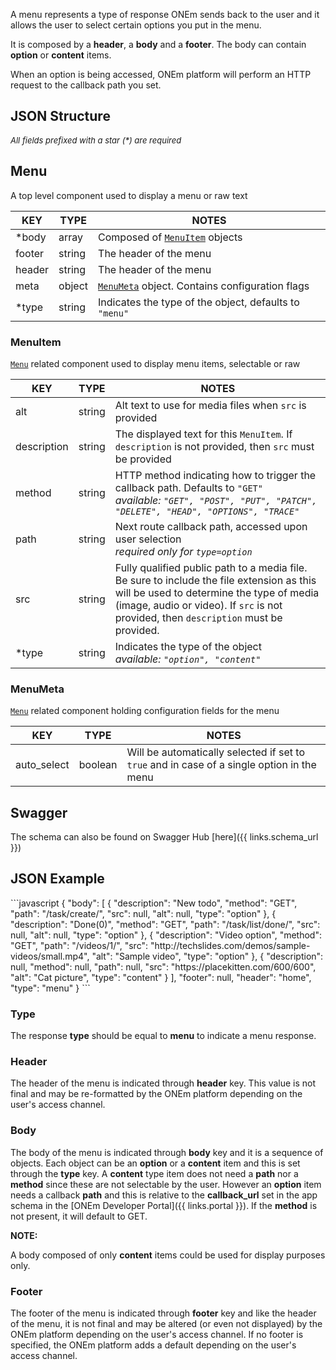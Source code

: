 A menu represents a type of response ONEm sends back to the user and it allows the user to select certain options you put in the menu.

It is composed by a **header**, a **body** and a **footer**. The body can contain **option** or **content** items.

When an option is being accessed, ONEm platform will perform an HTTP request to the callback path you set.

## JSON Structure

<span style="font-size:13px;">_All fields prefixed with a star (*) are required_</span>


## Menu
A top level component used to display a menu or raw text

| KEY | TYPE | NOTES |
|-----|------|-------|
|*body|array|Composed of [`MenuItem`](#menuitem) objects|
|footer|string|The header of the menu|
|header|string|The header of the menu|
|meta|object|[`MenuMeta`](#menumeta) object. Contains configuration flags|
|*type|string|Indicates the type of the object, defaults to `"menu"`|

### MenuItem
[`Menu`](#menu) related component used to display menu items, selectable or
raw

| KEY | TYPE | NOTES |
|-----|------|-------|
|alt|string|Alt text to use for media files when `src` is provided|
|description|string|The displayed text for this `MenuItem`.  If `description` is not provided, then `src` must be provided|
|method|string|HTTP method indicating how to trigger the callback path. Defaults to `"GET"`<br> _available: `"GET", "POST", "PUT", "PATCH", "DELETE", "HEAD", "OPTIONS", "TRACE"`_|
|path|string|Next route callback path, accessed upon user selection <br> _required only for `type=option`_|
|src|string|Fully qualified public path to a media file.  Be sure to include the file extension as this will be used to determine the type of media (image, audio or video).  If `src` is not provided, then `description` must be provided.
|*type|string|Indicates the type of the object<br> _available: `"option", "content"`_|

<!-- |text_search|string|If the user does not send a proper option marker and sends some input, this field will be used to search and narrow down the options against the user input. <br> max 1000 chars| -->


### MenuMeta
[`Menu`](#menu) related component holding configuration fields for the menu
 

| KEY | TYPE | NOTES |
|-----|------|-------|
|auto_select|boolean|Will be automatically selected if set to `true` and in case of a single option in the menu|


## Swagger

The schema can also be found on Swagger Hub [here]({{ links.schema_url }})

## JSON Example

<div style="max-height:300px;overflow:auto;">
```javascript
{
    "body": [
        {
            "description": "New todo",
            "method": "GET",
            "path": "/task/create/",
            "src": null,
            "alt": null,
            "type": "option"
        },
        {
            "description": "Done(0)",
            "method": "GET",
            "path": "/task/list/done/",
            "src": null,
            "alt": null,
            "type": "option"
        },
        {
            "description": "Video option",
            "method": "GET",
            "path": "/videos/1/",
            "src": "http://techslides.com/demos/sample-videos/small.mp4",
            "alt": "Sample video",
            "type": "option"
        },
        {
            "description": null,
            "method": null,
            "path": null,
            "src": "https://placekitten.com/600/600",
            "alt": "Cat picture",
            "type": "content"
        }
    ],
    "footer": null,
    "header": "home",
    "type": "menu"
}
```
</div>

### Type
The response **type** should be equal to **menu** to indicate a menu response.


### Header
The header of the menu is indicated through **header** key. This value is not final and may be re-formatted by the ONEm platform depending on the user's access channel.


### Body
The body of the menu is indicated through **body** key and it is a sequence of objects. Each object can be an **option** or a **content** item and this is set through the **type** key. A **content** type item does not need a **path** nor a **method** since these are not selectable by the user. However an **option** item needs a callback **path** and this is relative to the **callback_url** set in the app schema in the [ONEm Developer Portal]({{ links.portal }}). If the **method** is not present, it will default to GET.


**NOTE:**

A body composed of only **content** items could be used for display purposes only. 

### Footer
The footer of the menu is indicated through **footer** key and like the header of the menu, it is not final and may be altered (or even not displayed) by the ONEm platform depending on the user's access channel. If no footer is specified, the ONEm platform adds a default depending on the user's access channel.
